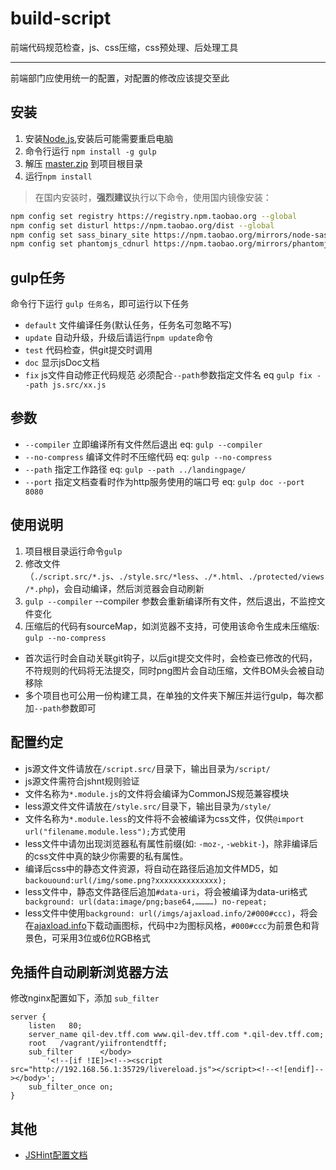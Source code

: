 build-script
============

前端代码规范检查，js、css压缩，css预处理、后处理工具

----------

前端部门应使用统一的配置，对配置的修改应该提交至此

## 安装 ##

1. 安装[Node.js](http://nodejs.org/download/),安装后可能需要重启电脑
1. 命令行运行 `npm install -g gulp`
1. 解压 [master.zip](https://github.com/gucong3000/build-script/archive/master.zip) 到项目根目录
1. 运行`npm install`

>   在国内安装时，**强烈建议**执行以下命令，使用国内镜像安装：

```bash
npm config set registry https://registry.npm.taobao.org --global
npm config set disturl https://npm.taobao.org/dist --global
npm config set sass_binary_site https://npm.taobao.org/mirrors/node-sass --global
npm config set phantomjs_cdnurl https://npm.taobao.org/mirrors/phantomjs --global
```

## gulp任务 ##

命令行下运行 `gulp 任务名`，即可运行以下任务

- `default` 文件编译任务(默认任务，任务名可忽略不写)
- `update` 自动升级，升级后请运行`npm update`命令
- `test` 代码检查，供git提交时调用
- `doc` 显示jsDoc文档
- `fix` js文件自动修正代码规范 必须配合`--path`参数指定文件名 eq 	`gulp fix --path js.src/xx.js`

## 参数 ##

- `--compiler` 立即编译所有文件然后退出  eq: `gulp --compiler`
- `--no-compress` 编译文件时不压缩代码 eq: `gulp --no-compress`
- `--path` 指定工作路径 eq: `gulp --path ../landingpage/`
- `--port` 指定文档查看时作为http服务使用的端口号 eq: `gulp doc --port 8080`

## 使用说明 ##

1. 项目根目录运行命令`gulp`
1. 修改文件（`./script.src/*.js`、`./style.src/*less`、`./*.html`、`./protected/views/*.php`)，会自动编译，然后浏览器会自动刷新
1. `gulp --compiler` --compiler 参数会重新编译所有文件，然后退出，不监控文件变化
1. 压缩后的代码有sourceMap，如浏览器不支持，可使用该命令生成未压缩版: `gulp --no-compress`

- 首次运行时会自动关联git钩子，以后git提交文件时，会检查已修改的代码，不符规则的代码将无法提交，同时png图片会自动压缩，文件BOM头会被自动移除
- 多个项目也可公用一份构建工具，在单独的文件夹下解压并运行gulp，每次都加`--path`参数即可

## 配置约定 ##

- js源文件文件请放在`/script.src/`目录下，输出目录为`/script/`
- js源文件需符合jshnt规则验证
- 文件名称为`*.module.js`的文件将会编译为CommonJS规范兼容模块
- less源文件文件请放在`/style.src/`目录下，输出目录为`/style/`
- 文件名称为`*.module.less`的文件将不会被编译为css文件，仅供`@import url("filename.module.less");`方式使用
- less文件中请勿出现浏览器私有属性前缀(如: `-moz-`, `-webkit-`)，除非编译后的css文件中真的缺少你需要的私有属性。
- 编译后css中的静态文件资源，将自动在路径后追加文件MD5，如`backouound:url(/img/some.png?xxxxxxxxxxxxxx);`
- less文件中，静态文件路径后追加`#data-uri`，将会被编译为data-uri格式` background: url(data:image/png;base64,…………) no-repeat;`
- less文件中使用`background: url(/imgs/ajaxload.info/2#000#ccc)`，将会在[ajaxload.info](http://ajaxload.info/)下载动画图标，代码中`2`为图标风格，`#000#ccc`为前景色和背景色，可采用3位或6位RGB格式

## 免插件自动刷新浏览器方法 ##

修改nginx配置如下，添加 `sub_filter`

```
server {
    listen   80;
    server_name qil-dev.tff.com www.qil-dev.tff.com *.qil-dev.tff.com;
    root   /vagrant/yiifrontendtff;
    sub_filter      </body>
        '<!--[if !IE]><!--><script src="http://192.168.56.1:35729/livereload.js"></script><!--<![endif]--></body>';
    sub_filter_once on;
}
```

## 其他 ##

- [JSHint配置文档](https://github.com/Tours4Fun/documentation/blob/master/development/frontend/jshint_config.md)

